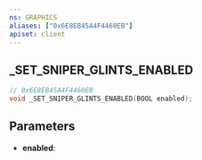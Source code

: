 ```yaml
---
ns: GRAPHICS
aliases: ["0x6E8EB45A4F4460EB"]
apiset: client
---
```

## _SET_SNIPER_GLINTS_ENABLED

```c
// 0x6E8EB45A4F4460EB
void _SET_SNIPER_GLINTS_ENABLED(BOOL enabled);
```


## Parameters
* **enabled**: